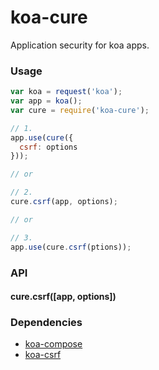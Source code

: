 # koa-cure

Application security for koa apps.

### Usage

```js
var koa = request('koa');
var app = koa();
var cure = require('koa-cure');

// 1.
app.use(cure({
  csrf: options
}));

// or

// 2.
cure.csrf(app, options);

// or

// 3.
app.use(cure.csrf(ptions));
```

### API

#### cure.csrf([app, options])

### Dependencies

* [koa-compose](https://github.com/koajs/compose)
* [koa-csrf](https://github.com/koajs/csrf)
